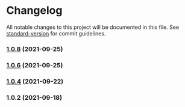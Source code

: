 # Changelog

All notable changes to this project will be documented in this file. See [standard-version](https://github.com/conventional-changelog/standard-version) for commit guidelines.

### [1.0.8](https://github.com/lay2dev/unipass-l3-js-sdk/compare/v1.0.6...v1.0.8) (2021-09-25)

### [1.0.6](https://github.com/lay2dev/unipass-l3-js-sdk/compare/v1.0.4...v1.0.6) (2021-09-25)

### [1.0.4](https://github.com/lay2dev/unipass-l3-js-sdk/compare/v1.0.2...v1.0.4) (2021-09-22)

### 1.0.2 (2021-09-18)
